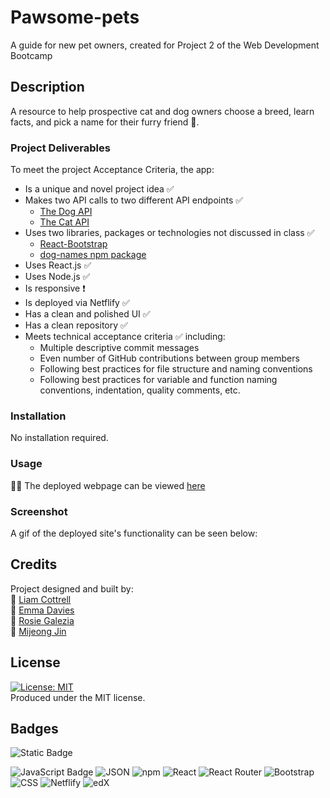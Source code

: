 # Pawsome-pets
A guide for new pet owners, created for Project 2 of the Web Development Bootcamp

## Description
A resource to help prospective cat and dog owners choose a breed, learn facts, and pick a name for their furry friend 🐶.

### Project Deliverables
To meet the project Acceptance Criteria, the app:
- Is a unique and novel project idea ✅ 
- Makes two API calls to two different API endpoints ✅ 
  - [The Dog API](https://www.thedogapi.com/)
  - [The Cat API](https://www.thecatapi.com/)
- Uses two libraries, packages or technologies not discussed in class ✅ 
  - [React-Bootstrap](https://react-bootstrap.netlify.app/)
  - [dog-names npm package](https://www.npmjs.com/package/dog-names?activeTab=readme)
- Uses React.js ✅ 
- Uses Node.js ✅ 
- Is responsive ❗
- Is deployed via Netflify ✅
- Has a clean and polished UI ✅
- Has a clean repository ✅
- Meets technical acceptance criteria ✅ including:
  - Multiple descriptive commit messages
  - Even number of GitHub contributions between group members
  - Following best practices for file structure and naming conventions
  - Following best practices for variable and function naming conventions, indentation, quality comments, etc.

### Installation
No installation required.

### Usage
👨‍💻 The deployed webpage can be viewed [here](https://main--sunny-semifreddo-f70c5b.netlify.app/#)


### Screenshot
A gif of the deployed site's functionality can be seen below:
<!-- ![Screenshot of completed project](/screenshot.png) -->


## Credits
Project designed and built by:
<br/>
👏 [Liam Cottrell](https://github.com/lico27) <br/>
👏 [Emma Davies](https://github.com/E-Davies) <br/>
👏 [Rosie Galezia](https://github.com/rosiegalezia) <br/> 
👏 [Mijeong Jin](https://github.com/Salala1005)


## License
[![License: MIT](https://img.shields.io/badge/License-MIT-yellow.svg)](https://opensource.org/licenses/MIT) <br/>
Produced under the MIT license. 

## Badges
![Static Badge](https://img.shields.io/badge/project-in_progress-blue)

<!-- ## Badges
![Static Badge](https://img.shields.io/badge/project-complete-brightgreen) -->

![JavaScript Badge](https://img.shields.io/badge/JavaScript-323330?style=for-the-badge&logo=javascript&logoColor=F7DF1E) 
![JSON](https://img.shields.io/badge/JSON-FAF0E6?style=for-the-badge&logo=json&logoColor=2A2A2A) 
![npm](https://img.shields.io/badge/npm-%23CB3837.svg?style=for-the-badge&logo=npm&logoColor=white) 
![React](https://img.shields.io/badge/React-20232A?style=for-the-badge&logo=react&logoColor=w) 
![React Router](https://img.shields.io/badge/React_Router-2C2C2C?style=for-the-badge&logo=reactrouter&logoColor=CA4245) 
![Bootstrap](https://img.shields.io/badge/Bootstrap-563D7C?style=for-the-badge&logo=bootstrap&logoColor=white) 
![CSS](https://img.shields.io/badge/CSS-239120?&style=for-the-badge&logo=css3&logoColor=white) 
![Netflify](https://img.shields.io/badge/Netlify-00C7B7?style=for-the-badge&logo=netlify&logoColor=white) 
![edX](https://img.shields.io/badge/Edx-193A3E?style=for-the-badge&logo=edx&logoColor=white)
